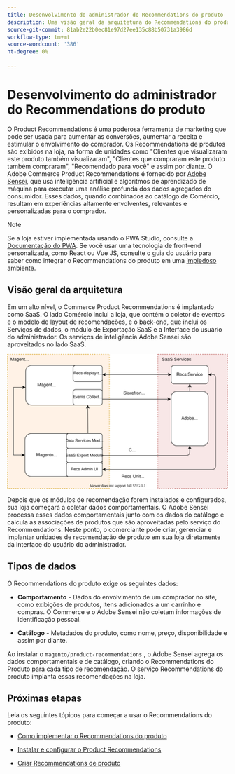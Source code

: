 ```yaml
---
title: Desenvolvimento do administrador do Recommendations do produto
description: Uma visão geral da arquitetura do Recommendations do produto e dos recursos de desenvolvimento.
source-git-commit: 81ab2e22b0ec81e97d27ee135c88b50731a3986d
workflow-type: tm+mt
source-wordcount: '386'
ht-degree: 0%

---
```


# Desenvolvimento do administrador do Recommendations do produto

O Product Recommendations é uma poderosa ferramenta de marketing que pode ser usada para aumentar as conversões, aumentar a receita e estimular o envolvimento do comprador. Os Recommendations de produtos são exibidos na loja, na forma de unidades como &quot;Clientes que visualizaram este produto também visualizaram&quot;, &quot;Clientes que compraram este produto também compraram&quot;, &quot;Recomendado para você&quot; e assim por diante. O Adobe Commerce Product Recommendations é fornecido por [Adobe Sensei](https://www.adobe.com/sensei.html), que usa inteligência artificial e algoritmos de aprendizado de máquina para executar uma análise profunda dos dados agregados do consumidor. Esses dados, quando combinados ao catálogo de Comércio, resultam em experiências altamente envolventes, relevantes e personalizadas para o comprador.

>[!NOTE]
>
>Se a loja estiver implementada usando o PWA Studio, consulte a [Documentação do PWA](https://developer.adobe.com/commerce/pwa-studio/integrations/product-recommendations/). Se você usar uma tecnologia de front-end personalizada, como React ou Vue JS, consulte o guia do usuário para saber como integrar o Recommendations do produto em uma [impiedoso](headless.md) ambiente.

## Visão geral da arquitetura

Em um alto nível, o Commerce Product Recommendations é implantado como SaaS. O lado Comércio inclui a loja, que contém o coletor de eventos e o modelo de layout de recomendações, e o back-end, que inclui os Serviços de dados, o módulo de Exportação SaaS e a Interface do usuário do administrador. Os serviços de inteligência Adobe Sensei são aproveitados no lado SaaS.

![Diagrama da arquitetura do Recommendations de produtos](assets/arch-diag-sensei.svg)

Depois que os módulos de recomendação forem instalados e configurados, sua loja começará a coletar dados comportamentais. O Adobe Sensei processa esses dados comportamentais junto com os dados do catálogo e calcula as associações de produtos que são aproveitadas pelo serviço do Recommendations. Neste ponto, o comerciante pode criar, gerenciar e implantar unidades de recomendação de produto em sua loja diretamente da interface do usuário do administrador.

## Tipos de dados

O Recommendations do produto exige os seguintes dados:

- **Comportamento** - Dados do envolvimento de um comprador no site, como exibições de produtos, itens adicionados a um carrinho e compras. O Commerce e o Adobe Sensei não coletam informações de identificação pessoal.

- **Catálogo** - Metadados do produto, como nome, preço, disponibilidade e assim por diante.

Ao instalar o `magento/product-recommendations` , o Adobe Sensei agrega os dados comportamentais e de catálogo, criando o Recommendations do Produto para cada tipo de recomendação. O serviço Recommendations do produto implanta essas recomendações na loja.

## Próximas etapas

Leia os seguintes tópicos para começar a usar o Recommendations do produto:

- [Como implementar o Recommendations do produto](implementation-workflow.md)

- [Instalar e configurar o Product Recommendations](install-configure.md)

- [Criar Recommendations de produto](create.md)
